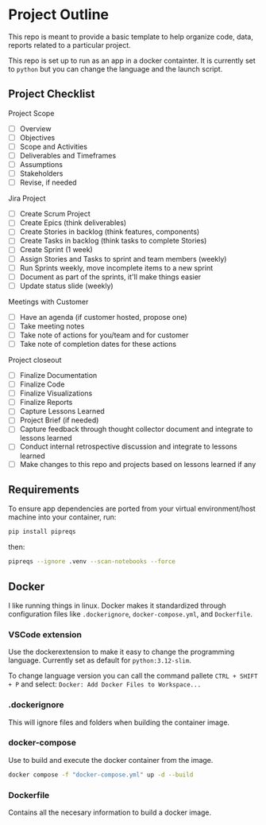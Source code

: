 # Project Outline

This repo is meant to provide a basic template to help organize code, data, reports related to a particular project.

This repo is set up to run as an app in a docker containter. It is currently set to `python` but you can change the language and the launch script.

## Project Checklist

Project Scope

* [ ] Overview
* [ ] Objectives
* [ ] Scope and Activities
* [ ] Deliverables and Timeframes
* [ ] Assumptions
* [ ] Stakeholders
* [ ] Revise, if needed

Jira Project

* [ ] Create Scrum Project
* [ ] Create Epics (think deliverables)
* [ ] Create Stories in backlog (think features, components)
* [ ] Create Tasks in backlog (think tasks to complete Stories)
* [ ] Create Sprint (1 week)
* [ ] Assign Stories and Tasks to sprint and team members (weekly)
* [ ] Run Sprints weekly, move incomplete items to a new sprint
* [ ] Document as part of the sprints, it'll make things easier
* [ ] Update status slide (weekly)

Meetings with Customer

* [ ] Have an agenda (if customer hosted, propose one)
* [ ] Take meeting notes
* [ ] Take note of actions for you/team and for customer
* [ ] Take note of completion dates for these actions

Project closeout

* [ ] Finalize Documentation
* [ ] Finalize Code
* [ ] Finalize Visualizations
* [ ] Finalize Reports
* [ ] Capture Lessons Learned
* [ ] Project Brief (if needed)
* [ ] Capture feedback through thought collector document and integrate to lessons learned
* [ ] Conduct internal retrospective discussion and integrate to lessons learned
* [ ] Make changes to this repo and projects based on lessons learned if any

## Requirements

To ensure app dependencies are ported from your virtual environment/host machine into your container, run:

```bash
pip install pipreqs
```

then:

```bash
pipreqs --ignore .venv --scan-notebooks --force
```

## Docker

I like running things in linux. Docker makes it standardized through configuration files like `.dockerignore`, `docker-compose.yml`, and `Dockerfile`.

### VSCode extension

Use the dockerextension to make it easy to change the programming language. Currently set as default for `python:3.12-slim`.

To change language version you can call the command pallete `CTRL + SHIFT + P` and select: `Docker: Add Docker Files to Workspace...`


### .dockerignore

This will ignore files and folders when building the container image.

### docker-compose

Use to build and execute the docker container from the image.

```bash
docker compose -f "docker-compose.yml" up -d --build
```

### Dockerfile

Contains all the necesary information to build a docker image.
